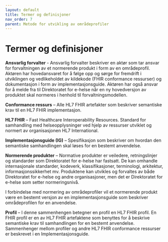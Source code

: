 ```yaml
---
layout: default
title: Termer og definisjoner
nav_order: 7
parent: Metode for utvikling av områdeprofiler
---
```


# Termer og definisjoner

**Ansvarlig forvalter** - Ansvarlig forvalter beskriver en aktør som tar ansvar for forvaltningen av et normerende produkt i form av en områdeprofil. Aktøren har hovedansvaret for å følge opp og sørge for fremdrift i utviklingen og vedlikeholdet av kildekode (FHIR conformance ressurser) og dokumentasjon i form av implementasjonsguide. Aktøren har også ansvar for å melde fra til Direktoratet for e-helse når en ny hovedversjon av produktet skal normeres i henhold til forvaltningsmodellen.  

**Conformance ressurs** – Alle HL7 FHIR artefakter som beskriver semantiske krav til en HL7 FHIR implementasjon.  

**HL7 FHIR** – Fast Healthcare Interoperability Resources. Standard for samhandling med helseopplysninger ved hjelp av ressurser utviklet og normert av organisasjonen HL7 International.  

**Implementasjonsguide (IG)** – Spesifikasjon som beskriver om hvordan den semantiske samhandlingen skal løses for en bestemt anvendelse.  

**Normerende produkter** – Normative produkter er veiledere, retningslinjer og standarder som Direktoratet for e-helse har fastsatt. De kan omhandle internasjonale standarder, kodeverk, klassifikasjoner, terminologi, arkitektur, informasjonssikkerhet mv. Produktene kan utvikles og forvaltes av både Direktoratet for e-helse og andre organisasjoner, men det er Direktoratet for e-helse som setter normeringsnivå.  

I forbindelse med normering av områdeprofiler vil et normerende produkt være en bestemt versjon av en implementasjonsguide som beskriver områdeprofilen for en anvendelse.  

**Profil** – I denne sammenhengen betegner en profil en HL7 FHIR profil. En FHIR profil er en av HL7 FHIR artefaktene som benyttes for å beskrive semantiske krav til samhandlingen for en bestemt anvendelse. Sammenhenger mellom profiler og andre HL7 FHIR conformance ressurser er beskrevet i en Implementasjonsguide.  

